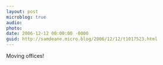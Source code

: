 ```yaml
---
layout: post
microblog: true
audio: 
photo: 
date: 2006-12-12 00:00:00 -0000
guid: http://samdeane.micro.blog/2006/12/12/t1017523.html
---
```

Moving offices!

